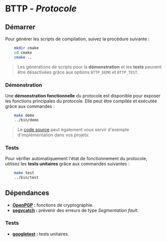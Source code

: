 # BTTP - _Protocole_

## Démarrer
Pour générer les scripts de compilation, suivez la procédure suivante :

```sh
    mkdir cmake
    cd cmake
    cmake ..
```
> Les générations de scripts pour la __démonstration__ et les __tests__ peuvent être désactivées grâce aux options ```BTTP_DEMO``` et ```BTTP_TEST```.

### Démonstration
Une __démonstration fonctionnelle__ du protocole est disponible pour exposer les fonctions principales du protocole. Elle peut être compilée et exécutée grâce aux commandes :
```sh
    make demo
    ../bin/demo
```
> Le [code source](demo/demo.cpp) peut également vous servir d'exemple d'implémentation dans vos projets.

### Tests
Pour vérifier automatiquement l'état de fonctionnement du protocole, utilisez les __tests unitaires__ grâce aux commandes suivantes :
```sh
    make test
    ../bin/test
```

## Dépendances
- __[OpenPGP](https://github.com/calccrypto/OpenPGP) :__ fonctions de cryptographie.
- __[segvcatch](https://github.com/Plaristote/segvcatch) :__ prévenir des erreurs de type _Segmentation fault_.

### Tests
- __[googletest](https://github.com/google/googletest) :__ tests unitaires.
